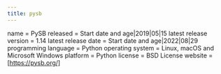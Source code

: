 ```yaml
---
title: pysb
---
```


name                   = PySB
released               = Start date and age|2019|05|15
latest release version = 1.14
latest release date    = Start date and age|2022|08|29
programming language   = Python
operating system       = Linux, macOS and Microsoft Windows
platform               = Python
license                = BSD License
website                = [https://pysb.org/]
